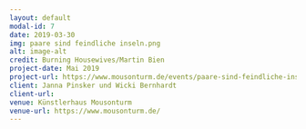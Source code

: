 ```yaml
---
layout: default
modal-id: 7
date: 2019-03-30
img: paare sind feindliche inseln.png
alt: image-alt
credit: Burning Housewives/Martin Bien
project-date: Mai 2019
project-url: https://www.mousonturm.de/events/paare-sind-feindliche-inseln/
client: Janna Pinsker und Wicki Bernhardt
client-url:
venue: Künstlerhaus Mousonturm
venue-url: https://www.mousonturm.de/
---
```

